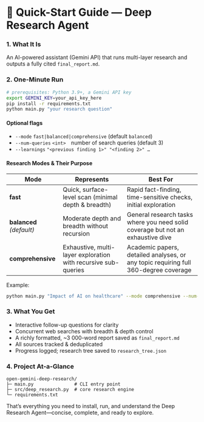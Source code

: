 # 🚀 Quick-Start Guide — Deep Research Agent

### 1. What It Is  
An AI-powered assistant (Gemini API) that runs multi-layer research and outputs a fully cited `final_report.md`.

### 2. One-Minute Run  
```bash
# prerequisites: Python 3.9+, a Gemini API key
export GEMINI_KEY=your_api_key_here
pip install -r requirements.txt
python main.py "your research question"
```

#### Optional flags  
* `--mode` `fast|balanced|comprehensive` (default `balanced`)  
* `--num-queries` `<int>` number of search queries (default 3)  
* `--learnings` `"<previous finding 1>" "<finding 2>" …`  

#### Research Modes & Their Purpose  

| Mode | Represents | Best For |
|------|------------|----------|
| **fast** | Quick, surface-level scan (minimal depth & breadth) | Rapid fact-finding, time-sensitive checks, initial exploration |
| **balanced** *(default)* | Moderate depth and breadth without recursion | General research tasks where you need solid coverage but not an exhaustive dive |
| **comprehensive** | Exhaustive, multi-layer exploration with recursive sub-queries | Academic papers, detailed analyses, or any topic requiring full 360-degree coverage |

Example:  
```bash
python main.py "Impact of AI on healthcare" --mode comprehensive --num-queries 5
```

### 3. What You Get  
* Interactive follow-up questions for clarity  
* Concurrent web searches with breadth & depth control  
* A richly formatted, ~3 000-word report saved as `final_report.md`  
* All sources tracked & deduplicated  
* Progress logged; research tree saved to `research_tree.json`

### 4. Project At-a-Glance
```
open-gemini-deep-research/
├─ main.py               # CLI entry point
├─ src/deep_research.py  # core research engine
└─ requirements.txt
```

That’s everything you need to install, run, and understand the Deep Research Agent—concise, complete, and ready to explore.
